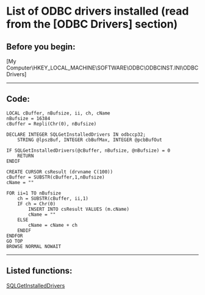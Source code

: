 <link rel="stylesheet" type="text/css" href="../css/win32api.css">  
<link rel="stylesheet" href="https://cdnjs.cloudflare.com/ajax/libs/font-awesome/4.7.0/css/font-awesome.min.css">

# List of ODBC drivers installed (read from the [ODBC Drivers] section)

## Before you begin:
[My Computer\HKEY_LOCAL_MACHINE\SOFTWARE\ODBC\ODBCINST.INI\ODBC Drivers]  
  
***  


## Code:
```foxpro  
LOCAL cBuffer, nBufsize, ii, ch, cName
nBufsize = 16384
cBuffer = Repli(Chr(0), nBufsize)

DECLARE INTEGER SQLGetInstalledDrivers IN odbccp32;
	STRING @lpszBuf, INTEGER cbBufMax, INTEGER @pcbBufOut

IF SQLGetInstalledDrivers(@cBuffer, nBufsize, @nBufsize) = 0
	RETURN
ENDIF

CREATE CURSOR csResult (drvname C(100))
cBuffer = SUBSTR(cBuffer,1,nBufsize)
cName = ""

FOR ii=1 TO nBufsize
	ch = SUBSTR(cBuffer, ii,1)
	IF ch = Chr(0)
		INSERT INTO csResult VALUES (m.cName)
		cName = ""
	ELSE
		cName = cName + ch
	ENDIF
ENDFOR
GO TOP
BROWSE NORMAL NOWAIT  
```  
***  


## Listed functions:
[SQLGetInstalledDrivers](../libraries/odbc32/SQLGetInstalledDrivers.md)  
